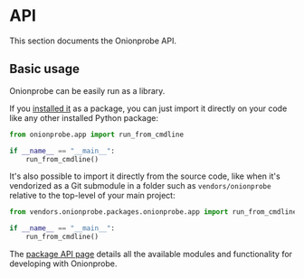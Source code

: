 # API

This section documents the Onionprobe API.

## Basic usage

Onionprobe can be easily run as a library.

If you [installed it](../installation.md) as a package, you can just import it
directly on your code like any other installed Python package:

```python
from onionprobe.app import run_from_cmdline

if __name__ == "__main__":
    run_from_cmdline()
```

It's also possible to import it directly from the source code, like when it's
vendorized as a Git submodule in a folder such as `vendors/onionprobe` relative
to the top-level of your main project:


```python
from vendors.onionprobe.packages.onionprobe.app import run_from_cmdline

if __name__ == "__main__":
    run_from_cmdline()
```

The [package API page](onionprobe.md) details all the available
modules and functionality for developing with Onionprobe.
